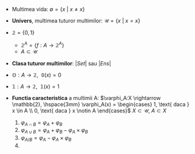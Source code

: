 - Multimea vida: $\emptyset = \{x \ | \ x \ne x\}$
- **Univers**, multimea tuturor multimilor: $\mathcal{U} = \{x \ | \ x = x\}$
- $\mathbb{2} = \{0, 1\}$
	- $\mathbb{2}^A = \{f:A \rightarrow \mathbb{2}^A\}$
	- $A \subset \mathcal{U}$
- **Clasa tuturor multimilor**: $|Set|$ sau $|Ens|$
- $\mathbb{O}:A \rightarrow \mathbb{2}, \ \ \mathbb{0}(x) = 0$
- $\mathbb{1}:A \rightarrow \mathbb{2}, \ \ \mathbb{1}(x) = 1$

 - **Functia caracteristica** a multimii A: $\varphi_A:X \rightarrow \mathbb{2}, \hspace{3mm} \varphi_A(x) = \begin{cases} 1, \text{ daca } x \in A \\ 0, \text{ daca } x \notin A \end{cases}$
  $X \subset \mathcal{U}, \ A \subset X$
	  1. $\varphi_{A \cap B} = \varphi_A + \varphi_B$
	  2. $\varphi_{A \cup B} = \varphi_A + \varphi_B - \varphi_A \times \varphi_B$
	  3. $\varphi_{A / B} = \varphi_A - \varphi_A \times \varphi_B$
	  4. 